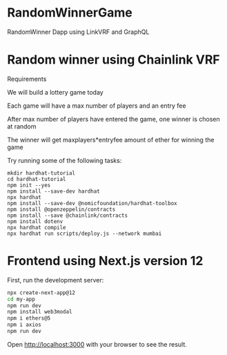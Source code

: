 # RandomWinnerGame
RandomWinner Dapp using LinkVRF and GraphQL

# Random winner using Chainlink VRF 

Requirements

We will build a lottery game today

Each game will have a max number of players and an entry fee

After max number of players have entered the game, one winner is chosen at random

The winner will get maxplayers*entryfee amount of ether for winning the game

Try running some of the following tasks:

```shell
mkdir hardhat-tutorial
cd hardhat-tutorial
npm init --yes
npm install --save-dev hardhat
npx hardhat
npm install --save-dev @nomicfoundation/hardhat-toolbox
npm install @openzeppelin/contracts
npm install --save @chainlink/contracts
npm install dotenv
npx hardhat compile
npx hardhat run scripts/deploy.js --network mumbai

```
# Frontend using Next.js version 12

First, run the development server:

```bash
npx create-next-app@12
cd my-app
npm run dev
npm install web3modal
npm i ethers@5
npm i axios
npm run dev

```

Open [http://localhost:3000](http://localhost:3000) with your browser to see the result.


